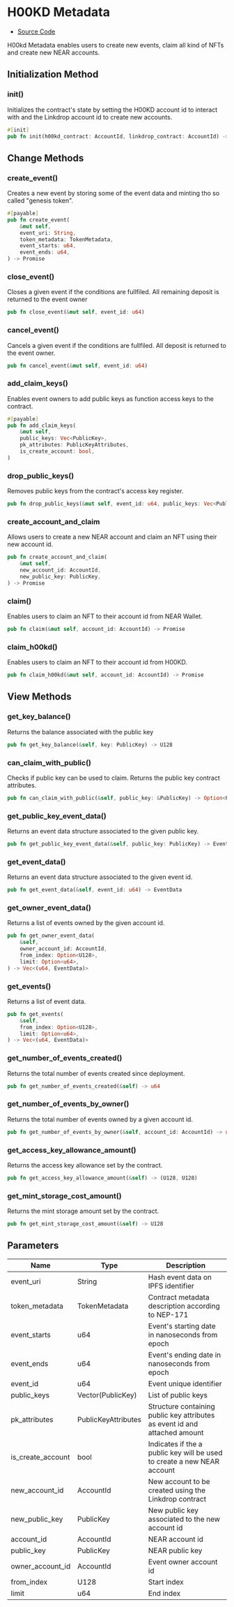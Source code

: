 # H00KD Metadata

- [Source Code](https://github.com/Shard-Labs/h00kd-contracts/blob/develop-2.0/h00kd_metadata/src/lib.rs)

H00kd Metadata enables users to create new events, claim all kind of NFTs and create new NEAR accounts.

## Initialization Method

### init()

Initializes the contract's state by setting the H00KD account id to interact with and the Linkdrop account id to create new accounts.

```rust
#[init]
pub fn init(h00kd_contract: AccountId, linkdrop_contract: AccountId) -> Self
```

## Change Methods

### create_event()

Creates a new event by storing some of the event data and minting tho so called "genesis token".

```rust
#[payable]
pub fn create_event(
    &mut self,
    event_uri: String,
    token_metadata: TokenMetadata,
    event_starts: u64,
    event_ends: u64,
) -> Promise
```

### close_event()

Closes a given event if the conditions are fullfiled. All remaining deposit is returned to the event owner

```rust
pub fn close_event(&mut self, event_id: u64)
```

### cancel_event()

Cancels a given event if the conditions are fullfiled. All deposit is returned to the event owner.

```rust
pub fn cancel_event(&mut self, event_id: u64)
```

### add_claim_keys()

Enables event owners to add public keys as function access keys to the contract.

```rust
#[payable]
pub fn add_claim_keys(
    &mut self,
    public_keys: Vec<PublicKey>,
    pk_attributes: PublicKeyAttributes,
    is_create_account: bool,
)
```

### drop_public_keys()

Removes public keys from the contract's access key register.

```rust
pub fn drop_public_keys(&mut self, event_id: u64, public_keys: Vec<PublicKey>)
```

### create_account_and_claim

Allows users to create a new NEAR account and claim an NFT using their new account id.

```rust
pub fn create_account_and_claim(
    &mut self,
    new_account_id: AccountId,
    new_public_key: PublicKey,
) -> Promise
```

### claim()

Enables users to claim an NFT to their account id from NEAR Wallet.

```rust
pub fn claim(&mut self, account_id: AccountId) -> Promise
```

### claim_h00kd()

Enables users to claim an NFT to their account id from H00KD.

```rust
pub fn claim_h00kd(&mut self, account_id: AccountId) -> Promise
```

## View Methods

### get_key_balance()

Returns the balance associated with the public key

```rust
pub fn get_key_balance(&self, key: PublicKey) -> U128
```

### can_claim_with_public()

Checks if public key can be used to claim. Returns the public key contract attributes.

```rust
pub fn can_claim_with_public(&self, public_key: &PublicKey) -> Option<PublicKeyAttributes>
```

### get_public_key_event_data()

Returns an event data structure associated to the given public key.

```rust
pub fn get_public_key_event_data(&self, public_key: PublicKey) -> EventData
```

### get_event_data()

Returns an event data structure associated to the given event id.

```rust
pub fn get_event_data(&self, event_id: u64) -> EventData
```

### get_owner_event_data()

Returns a list of events owned by the given account id.

```rust
pub fn get_owner_event_data(
    &self,
    owner_account_id: AccountId,
    from_index: Option<U128>,
    limit: Option<u64>,
) -> Vec<(u64, EventData)>
```

### get_events()

Returns a list of event data.

```rust
pub fn get_events(
    &self,
    from_index: Option<U128>,
    limit: Option<u64>,
) -> Vec<(u64, EventData)>
```

### get_number_of_events_created()

Returns the total number of events created since deployment.

```rust
pub fn get_number_of_events_created(&self) -> u64
```

### get_number_of_events_by_owner()

Returns the total number of events owned by a given account id.

```rust
pub fn get_number_of_events_by_owner(&self, account_id: AccountId) -> u64
```

### get_access_key_allowance_amount()

Returns the access key allowance set by the contract.

```rust
pub fn get_access_key_allowance_amount(&self) -> (U128, U128)
```

### get_mint_storage_cost_amount()

Returns the mint storage amount set by the contract.

```rust
pub fn get_mint_storage_cost_amount(&self) -> U128
```

## Parameters

| Name              | Type                | Description                                                                |
| ----------------- | ------------------- | -------------------------------------------------------------------------- |
| event_uri         | String              | Hash event data on IPFS identifier                                         |
| token_metadata    | TokenMetadata       | Contract metadata description according to NEP-171                         |
| event_starts      | u64                 | Event's starting date in nanoseconds from epoch                            |
| event_ends        | u64                 | Event's ending date in nanoseconds from epoch                              |
| event_id          | u64                 | Event unique identifier                                                    |
| public_keys       | Vector(PublicKey)   | List of public keys                                                        |
| pk_attributes     | PublicKeyAttributes | Structure containing public key attributes as event id and attached amount |
| is_create_account | bool                | Indicates if the a public key will be used to create a new NEAR account    |
| new_account_id    | AccountId           | New account to be created using the Linkdrop contract                      |
| new_public_key    | PublicKey           | New public key associated to the new account id                            |
| account_id        | AccountId           | NEAR account id                                                            |
| public_key        | PublicKey           | NEAR public key                                                            |
| owner_account_id  | AccountId           | Event owner account id                                                     |
| from_index        | U128                | Start index                                                                |
| limit             | u64                 | End index                                                                  |
